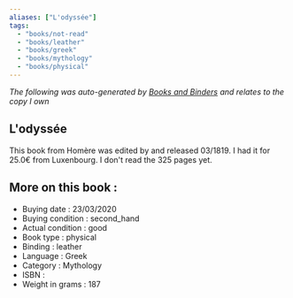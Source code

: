 ```yaml
---
aliases: ["L'odyssée"] 
tags: 
  - "books/not-read" 
  - "books/leather" 
  - "books/greek"
  - "books/mythology"
  - "books/physical"
---
```


_The following was auto-generated by [Books and Binders](Books%20and%20Binders.md) and relates to the copy I own_
## L'odyssée
This book from Homère was edited by  and released 03/1819. I had it for 25.0€ from Luxenbourg. I don't read the 325 pages yet.

## More on this book :
- Buying date : 23/03/2020
- Buying condition : second_hand
- Actual condition : good
- Book type : physical
- Binding : leather
- Language : Greek
- Category : Mythology
- ISBN : 
- Weight in grams : 187
